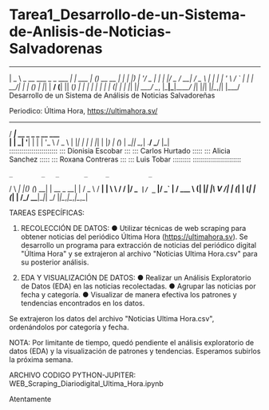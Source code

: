 # Tarea1_Desarrollo-de-un-Sistema-de-Anlisis-de-Noticias-Salvadorenas

 ____                            _          _____ _             _ 
|  _ \ _ __ ___  _   _  ___  ___| |_ ___   |  ___(_)_ __   __ _| |
| |_) | '__/ _ \| | | |/ _ \/ __| __/ _ \  | |_  | | '_ \ / _` | |
|  __/| | | (_) | |_| |  __/ (__| || (_) | |  _| | | | | | (_| | |
|_|   |_|  \___/ \__, |\___|\___|\__\___/  |_|   |_|_| |_|\__,_|_|
                 |___/                                            
Desarrollo de un Sistema de Análisis de Noticias Salvadoreñas

Periodico: Última Hora, https://ultimahora.sv/

  ____                        
 / ___|_ __ _   _ _ __   ___  
| |  _| '__| | | | '_ \ / _ \ 
| |_| | |  | |_| | |_) | (_) |
 \____|_|   \__,_| .__/ \___/ 
                 |_|          
::::::::::::::::::::::::
::: Dionisia Escobar :::
::: Carlos Hurtado :::::
::: Alicia Sanchez :::::
::: Roxana Contreras :::
::: Luis Tobar :::::::::
::::::::::::::::::::::::


    _        _   _       _     _           _ 
   / \   ___| |_(_)_   _(_) __| | __ _  __| |
  / _ \ / __| __| \ \ / / |/ _` |/ _` |/ _` |
 / ___ \ (__| |_| |\ V /| | (_| | (_| | (_| |
/_/   \_\___|\__|_| \_/ |_|\__,_|\__,_|\__,_|


TAREAS ESPECÍFICAS:

1. RECOLECCIÓN DE DATOS:
● Utilizar técnicas de web scraping para obtener noticias del periódico Última Hora (https://ultimahora.sv).
Se desarrollo un programa para extracción de noticias del periódico digital "Última Hora" y se extrajeron al archivo "Noticias Ultima Hora.csv" para su posterior análisis.

2. EDA Y VISUALIZACIÓN DE DATOS:
● Realizar un Análisis Exploratorio de Datos (EDA) en las noticias recolectadas.
● Agrupar las noticias por fecha y categoría.
● Visualizar de manera efectiva los patrones y tendencias encontrados en los datos.

Se extrajeron los datos del archivo "Noticias Ultima Hora.csv", ordenándolos por categoría y fecha.

NOTA: Por limitante de tiempo, quedó pendiente el análisis exploratorio de datos (EDA) y  la visualización de patrones y tendencias. Esperamos subirlos la próxima semana.

ARCHIVO CODIGO PYTHON-JUPITER:
WEB_Scraping_Diariodigital_Ultima_Hora.ipynb


Atentamente
